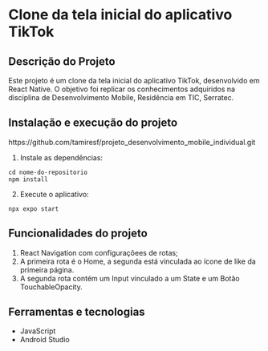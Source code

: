 # Clone da tela inicial do aplicativo TikTok

## Descrição do Projeto
<p>Este projeto é um clone da tela inicial do aplicativo TikTok, desenvolvido em React Native. O objetivo foi replicar os conhecimentos adquiridos na disciplina de Desenvolvimento Mobile, Residência em TIC, Serratec.</p>

## Instalação e execução do projeto
<p>https://github.com/tamiresf/projeto_desenvolvimento_mobile_individual.git</p>

1. Instale as dependências:
```
cd nome-do-repositorio
npm install
```
2. Execute o aplicativo:
```
npx expo start
```

## Funcionalidades do projeto
1. React Navigation com configuraçõees de rotas;
2. A primeira rota é o Home, a segunda está vinculada ao ícone de like da primeira página.
3. A segunda rota contém um Input vinculado a um State e um Botão TouchableOpacity.

## Ferramentas e tecnologias
* JavaScript
* Android Studio


